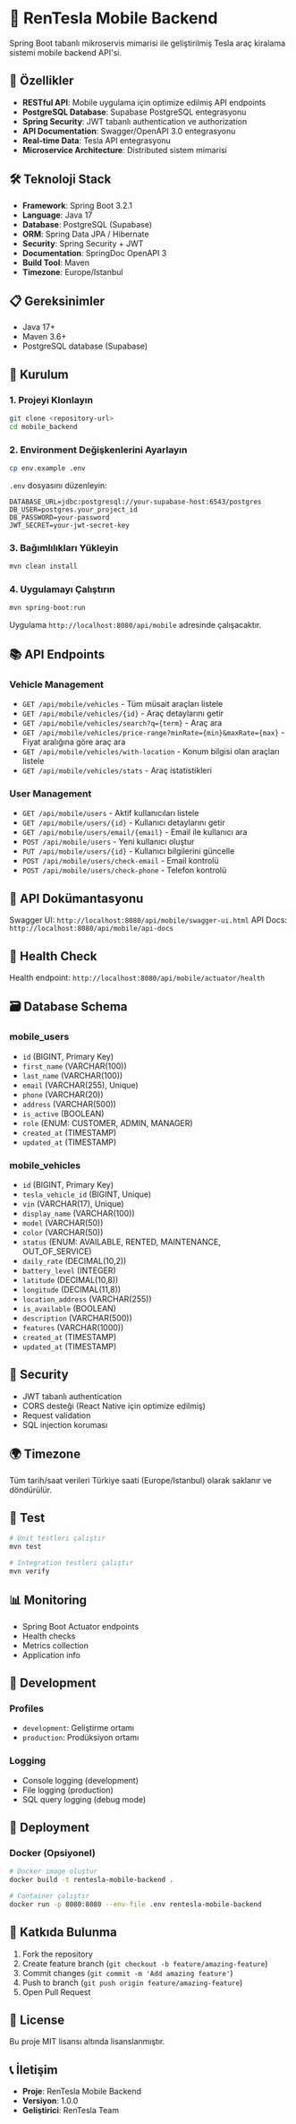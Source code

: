 # 🚗 RenTesla Mobile Backend

Spring Boot tabanlı mikroservis mimarisi ile geliştirilmiş Tesla araç kiralama sistemi mobile backend API'si.

## 🚀 Özellikler

- **RESTful API**: Mobile uygulama için optimize edilmiş API endpoints
- **PostgreSQL Database**: Supabase PostgreSQL entegrasyonu
- **Spring Security**: JWT tabanlı authentication ve authorization
- **API Documentation**: Swagger/OpenAPI 3.0 entegrasyonu
- **Real-time Data**: Tesla API entegrasyonu
- **Microservice Architecture**: Distributed sistem mimarisi

## 🛠 Teknoloji Stack

- **Framework**: Spring Boot 3.2.1
- **Language**: Java 17
- **Database**: PostgreSQL (Supabase)
- **ORM**: Spring Data JPA / Hibernate
- **Security**: Spring Security + JWT
- **Documentation**: SpringDoc OpenAPI 3
- **Build Tool**: Maven
- **Timezone**: Europe/Istanbul

## 📋 Gereksinimler

- Java 17+
- Maven 3.6+
- PostgreSQL database (Supabase)

## 🔧 Kurulum

### 1. Projeyi Klonlayın
```bash
git clone <repository-url>
cd mobile_backend
```

### 2. Environment Değişkenlerini Ayarlayın
```bash
cp env.example .env
```

`.env` dosyasını düzenleyin:
```properties
DATABASE_URL=jdbc:postgresql://your-supabase-host:6543/postgres
DB_USER=postgres.your_project_id
DB_PASSWORD=your-password
JWT_SECRET=your-jwt-secret-key
```

### 3. Bağımlılıkları Yükleyin
```bash
mvn clean install
```

### 4. Uygulamayı Çalıştırın
```bash
mvn spring-boot:run
```

Uygulama `http://localhost:8080/api/mobile` adresinde çalışacaktır.

## 📚 API Endpoints

### Vehicle Management
- `GET /api/mobile/vehicles` - Tüm müsait araçları listele
- `GET /api/mobile/vehicles/{id}` - Araç detaylarını getir
- `GET /api/mobile/vehicles/search?q={term}` - Araç ara
- `GET /api/mobile/vehicles/price-range?minRate={min}&maxRate={max}` - Fiyat aralığına göre araç ara
- `GET /api/mobile/vehicles/with-location` - Konum bilgisi olan araçları listele
- `GET /api/mobile/vehicles/stats` - Araç istatistikleri

### User Management
- `GET /api/mobile/users` - Aktif kullanıcıları listele
- `GET /api/mobile/users/{id}` - Kullanıcı detaylarını getir
- `GET /api/mobile/users/email/{email}` - Email ile kullanıcı ara
- `POST /api/mobile/users` - Yeni kullanıcı oluştur
- `PUT /api/mobile/users/{id}` - Kullanıcı bilgilerini güncelle
- `POST /api/mobile/users/check-email` - Email kontrolü
- `POST /api/mobile/users/check-phone` - Telefon kontrolü

## 📖 API Dokümantasyonu

Swagger UI: `http://localhost:8080/api/mobile/swagger-ui.html`
API Docs: `http://localhost:8080/api/mobile/api-docs`

## 🏥 Health Check

Health endpoint: `http://localhost:8080/api/mobile/actuator/health`

## 🗃 Database Schema

### mobile_users
- `id` (BIGINT, Primary Key)
- `first_name` (VARCHAR(100))
- `last_name` (VARCHAR(100))
- `email` (VARCHAR(255), Unique)
- `phone` (VARCHAR(20))
- `address` (VARCHAR(500))
- `is_active` (BOOLEAN)
- `role` (ENUM: CUSTOMER, ADMIN, MANAGER)
- `created_at` (TIMESTAMP)
- `updated_at` (TIMESTAMP)

### mobile_vehicles
- `id` (BIGINT, Primary Key)
- `tesla_vehicle_id` (BIGINT, Unique)
- `vin` (VARCHAR(17), Unique)
- `display_name` (VARCHAR(100))
- `model` (VARCHAR(50))
- `color` (VARCHAR(50))
- `status` (ENUM: AVAILABLE, RENTED, MAINTENANCE, OUT_OF_SERVICE)
- `daily_rate` (DECIMAL(10,2))
- `battery_level` (INTEGER)
- `latitude` (DECIMAL(10,8))
- `longitude` (DECIMAL(11,8))
- `location_address` (VARCHAR(255))
- `is_available` (BOOLEAN)
- `description` (VARCHAR(500))
- `features` (VARCHAR(1000))
- `created_at` (TIMESTAMP)
- `updated_at` (TIMESTAMP)

## 🔐 Security

- JWT tabanlı authentication
- CORS desteği (React Native için optimize edilmiş)
- Request validation
- SQL injection koruması

## 🌍 Timezone

Tüm tarih/saat verileri Türkiye saati (Europe/Istanbul) olarak saklanır ve döndürülür.

## 🧪 Test

```bash
# Unit testleri çalıştır
mvn test

# Integration testleri çalıştır
mvn verify
```

## 📊 Monitoring

- Spring Boot Actuator endpoints
- Health checks
- Metrics collection
- Application info

## 🔧 Development

### Profiles
- `development`: Geliştirme ortamı
- `production`: Prodüksiyon ortamı

### Logging
- Console logging (development)
- File logging (production)
- SQL query logging (debug mode)

## 🚀 Deployment

### Docker (Opsiyonel)
```bash
# Docker image oluştur
docker build -t rentesla-mobile-backend .

# Container çalıştır
docker run -p 8080:8080 --env-file .env rentesla-mobile-backend
```

## 🤝 Katkıda Bulunma

1. Fork the repository
2. Create feature branch (`git checkout -b feature/amazing-feature`)
3. Commit changes (`git commit -m 'Add amazing feature'`)
4. Push to branch (`git push origin feature/amazing-feature`)
5. Open Pull Request

## 📝 License

Bu proje MIT lisansı altında lisanslanmıştır.

## 📞 İletişim

- **Proje**: RenTesla Mobile Backend
- **Versiyon**: 1.0.0
- **Geliştirici**: RenTesla Team 